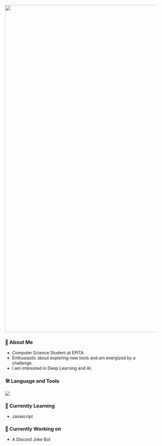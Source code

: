 <!--
**CaliberMan/CaliberMan** is a ✨ _special_ ✨ repository because its `README.md` (this file) appears on your GitHub profile.

Here are some ideas to get you started:

- 🔭 I’m currently working on ...
- 🌱 I’m currently learning ...
- 👯 I’m looking to collaborate on ...
- 🤔 I’m looking for help with ...
- 💬 Ask me about ...
- 📫 How to reach me: ...
- 😄 Pronouns: ...
- ⚡ Fun fact: ...
-->

<div align="center">
  <img width="1080" alt="image" src="https://user-images.githubusercontent.com/82263449/204098753-59b0acde-81f2-489b-b9be-875ba61fee14.png">
</div>

### 👋 About Me

- Computer Science Student at EPITA
- Enthusiastic about exploring new tools and am energized by a challenge.
- I am interested in Deep Learning and AI.

### 🛠️ Language and Tools

<a href="https://skillicons.dev">
  <img src="https://skillicons.dev/icons?i=c,cpp,cs,python,js,java,ocaml,git,neovim,docker&perline=3" />
</a>

### 📖 Currently Learning
- Javascript

### 🧠 Currently Working on 
  - A Discord Joke Bot
